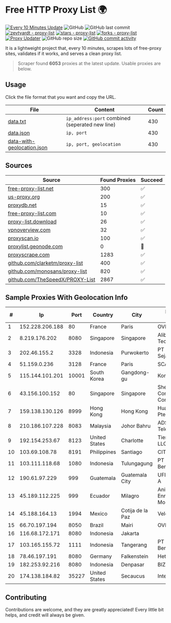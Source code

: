 
# Free HTTP Proxy List 🌍

[![Every 10 Minutes Update](https://github.com/mertguvencli/http-proxy-list/actions/workflows/main.yml/badge.svg?branch=main)](https://github.com/mertguvencli/http-proxy-list/actions/workflows/main.yml)
![GitHub](https://img.shields.io/github/license/mertguvencli/http-proxy-list)
![GitHub last commit](https://img.shields.io/github/last-commit/mertguvencli/http-proxy-list)
[![zevtyardt - proxy-list](https://img.shields.io/static/v1?label=zevtyardt&message=proxy-list&color=blue&logo=github)](https://github.com/zevtyardt/proxy-list "Go to GitHub repo")
[![stars - proxy-list](https://img.shields.io/github/stars/zevtyardt/proxy-list?style=social)](https://github.com/zevtyardt/proxy-list)
[![forks - proxy-list](https://img.shields.io/github/forks/zevtyardt/proxy-list?style=social)](https://github.com/zevtyardt/proxy-list)
[![Proxy Updater](https://github.com/zevtyardt/proxy-list/workflows/Proxy%20Updater/badge.svg)](https://github.com/zevtyardt/proxy-list/actions?query=workflow:"Proxy+Updater")
![GitHub repo size](https://img.shields.io/github/repo-size/zevtyardt/proxy-list)
[![GitHub commit activity](https://img.shields.io/github/commit-activity/m/zevtyardt/proxy-list?logo=commits)](https://github.com/zevtyardt/proxy-list/commits/main)

It is a lightweight project that, every 10 minutes, scrapes lots of free-proxy sites, validates if it works, and serves a clean proxy list.

> Scraper found **6053** proxies at the latest update. Usable proxies are below.

## Usage

Click the file format that you want and copy the URL.

|File|Content|Count|
|----|-------|-----|
|[data.txt](https://raw.githubusercontent.com/mertguvencli/http-proxy-list/main/proxy-list/data.txt)|`ip_address:port` combined (seperated new line)|430|
|[data.json](https://raw.githubusercontent.com/mertguvencli/http-proxy-list/main/proxy-list/data.json)|`ip, port`|430|
|[data-with-geolocation.json](https://raw.githubusercontent.com/mertguvencli/http-proxy-list/main/proxy-list/data-with-geolocation.json)|`ip, port, geolocation`|430|

## Sources

|Source|Found Proxies|Succeed|
|------|-------------|-------|
|[free-proxy-list.net](https://free-proxy-list.net)|300|✅|
|[us-proxy.org](https://www.us-proxy.org)|200|✅|
|[proxydb.net](http://proxydb.net)|15|✅|
|[free-proxy-list.com](https://free-proxy-list.com/?page=&port=&type%5B%5D=http&type%5B%5D=https&up_time=0&search=Search)|10|✅|
|[proxy-list.download](https://www.proxy-list.download/HTTP)|26|✅|
|[vpnoverview.com](https://vpnoverview.com/privacy/anonymous-browsing/free-proxy-servers)|32|✅|
|[proxyscan.io](https://www.proxyscan.io)|100|✅|
|[proxylist.geonode.com](https://proxylist.geonode.com/api/proxy-list?limit=300&page=1&sort_by=lastChecked&sort_type=desc&protocols=http,https)|0|🚫|
|[proxyscrape.com](https://api.proxyscrape.com/v2/?request=displayproxies&protocol=http&timeout=10000&country=all&ssl=all&anonymity=all)|1283|✅|
|[github.com/clarketm/proxy-list](https://raw.githubusercontent.com/clarketm/proxy-list/master/proxy-list-raw.txt)|400|✅|
|[github.com/monosans/proxy-list](https://raw.githubusercontent.com/monosans/proxy-list/main/proxies/http.txt)|820|✅|
|[github.com/TheSpeedX/PROXY-List](https://raw.githubusercontent.com/TheSpeedX/PROXY-List/master/http.txt)|2867|✅|


## Sample Proxies With Geolocation Info

|#|Ip|Port|Country|City|Internet Service Provider|
|-|--|----|-------|----|-------------------------|
|1|152.228.206.188|80|France|Paris|OVH SAS|
|2|8.219.176.202|8080|Singapore|Singapore|Alibaba (US) Technology Co., Ltd.|
|3|202.46.155.2|3328|Indonesia|Purwokerto|PT Transdata Sejahtera|
|4|51.159.0.236|3128|France|Paris|SCALEWAY|
|5|115.144.101.201|10001|South Korea|Gangdong-gu|Korea Telecom|
|6|43.156.100.152|80|Singapore|Singapore|Shenzhen Tencent Computer Systems Company Limited|
|7|159.138.130.126|8999|Hong Kong|Hong Kong|Huawei International Pte. Ltd.|
|8|210.186.107.228|8083|Malaysia|Johor Bahru|ADSL Streamyx Telekom Malaysia|
|9|192.154.253.67|8123|United States|Charlotte|Tier.Net Technologies LLC|
|10|103.69.108.78|8191|Philippines|Santiago|CITI Cableworld Inc.|
|11|103.111.118.68|1080|Indonesia|Tulungagung|PT Dimensi Jaringan Bersinar|
|12|190.61.97.229|999|Guatemala|Guatemala City|UFINET Guatemala S. A|
|13|45.189.112.225|999|Ecuador|Milagro|Anibal Humberto Enriquez Moncayo(Comunicate)|
|14|45.188.164.13|1994|Mexico|Cotija de la Paz|Velocom SA De CV|
|15|66.70.197.194|8050|Brazil|Mairi|OVH Hosting|
|16|116.68.172.171|8080|Indonesia|Jakarta||
|17|103.165.155.72|1111|Indonesia|Tangerang|PT Jaringan Keluarga Bersama|
|18|78.46.197.191|8080|Germany|Falkenstein|Hetzner Online GmbH|
|19|182.253.92.216|8080|Indonesia|Denpasar|BIZNET|
|20|174.138.184.82|35227|United States|Secaucus|Interserver, Inc|



## Contributing

Contributions are welcome, and they are greatly appreciated! Every
little bit helps, and credit will always be given.


